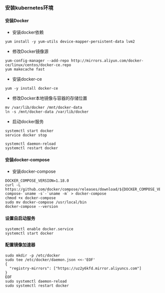 ### 安装kubernetes环境

#### 安装Docker

* 安装docker依赖
```
yum install -y yum-utils device-mapper-persistent-data lvm2
```

* 修改Docker镜像源
```
yum-config-manager --add-repo http://mirrors.aliyun.com/docker-ce/linux/centos/docker-ce.repo
yum makecache fast
```

* 安装docker-ce
```
yum -y install docker-ce
```

* 修改Docker本地镜像与容器的存储位置
```
mv /var/lib/docker /mnt/docker-data
ln -s /mnt/docker-data /var/lib/docker
```

* 启动docker服务
```
systemctl start docker
service docker stop

systemctl daemon-reload
systemctl restart docker
```

#### 安装docker-compose

* 安装docker-compose
```
DOCKER_COMPOSE_VERSION=1.18.0
curl -L https://github.com/docker/compose/releases/download/${DOCKER_COMPOSE_VERSION}/docker-compose-`uname -s`-`uname -m` > docker-compose
chmod +x docker-compose
sudo mv docker-compose /usr/local/bin
docker-compose --version
```

#### 设置自启动服务
```
systemctl enable docker.service
systemctl start docker
```

#### 配置镜像加速器
```
sudo mkdir -p /etc/docker
sudo tee /etc/docker/daemon.json <<-'EOF'
{
  "registry-mirrors": ["https://uz2y6kfd.mirror.aliyuncs.com"]
}
EOF
sudo systemctl daemon-reload
sudo systemctl restart docker
```